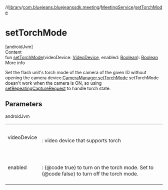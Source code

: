 //[library](../../../index.md)/[com.bluejeans.bluejeanssdk.meeting](../index.md)/[MeetingService](index.md)/[setTorchMode](set-torch-mode.md)



# setTorchMode  
[androidJvm]  
Content  
fun [setTorchMode](set-torch-mode.md)(videoDevice: [VideoDevice](../../com.bluejeans.bluejeanssdk.selfvideo/-video-device/index.md), enabled: [Boolean](https://kotlinlang.org/api/latest/jvm/stdlib/kotlin/-boolean/index.html)): [Boolean](https://kotlinlang.org/api/latest/jvm/stdlib/kotlin/-boolean/index.html)  
More info  


Set the flash unit's torch mode of the camera of the given ID without opening the camera device.[CameraManager.setTorchMode](https://developer.android.com/reference/kotlin/android/hardware/camera2/CameraManager.html#settorchmode) setTorchMode doesn't work when the camera is ON, so using [setRepeatingCaptureRequest](set-repeating-capture-request.md) to handle torch state.



## Parameters  
  
androidJvm  
  
| | |
|---|---|
| <a name="com.bluejeans.bluejeanssdk.meeting/MeetingService/setTorchMode/#com.bluejeans.bluejeanssdk.selfvideo.VideoDevice#kotlin.Boolean/PointingToDeclaration/"></a>videoDevice| <a name="com.bluejeans.bluejeanssdk.meeting/MeetingService/setTorchMode/#com.bluejeans.bluejeanssdk.selfvideo.VideoDevice#kotlin.Boolean/PointingToDeclaration/"></a><br><br>: video device that supports torch<br><br>|
| <a name="com.bluejeans.bluejeanssdk.meeting/MeetingService/setTorchMode/#com.bluejeans.bluejeanssdk.selfvideo.VideoDevice#kotlin.Boolean/PointingToDeclaration/"></a>enabled| <a name="com.bluejeans.bluejeanssdk.meeting/MeetingService/setTorchMode/#com.bluejeans.bluejeanssdk.selfvideo.VideoDevice#kotlin.Boolean/PointingToDeclaration/"></a><br><br>: {@code true} to turn on the torch mode. Set to {@code false} to turn off the torch mode.<br><br>|
  
  



